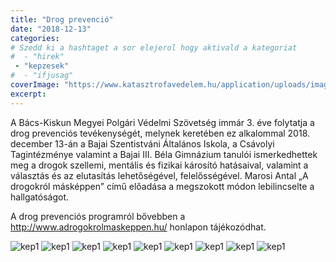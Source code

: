 ```yaml
---
title: "Drog prevenció"
date: "2018-12-13"
categories:
# Szedd ki a hashtaget a sor elejerol hogy aktivald a kategoriat
#  - "hirek"
 - "kepzesek"
#  - "ifjusag"
coverImage: "https://www.katasztrofavedelem.hu/application/uploads/images/header/767934.jpg"
excerpt: 
---
```

A Bács-Kiskun Megyei Polgári Védelmi Szövetség immár 3. éve folytatja a drog prevenciós tevékenységét, melynek keretében ez alkalommal 2018. december 13-án a Bajai Szentistváni Általános Iskola, a Csávolyi Tagintézménye valamint a Bajai III. Béla Gimnázium tanulói ismerkedhettek meg a drogok szellemi, mentális és fizikai károsító hatásaival, valamint a választás és az elutasítás lehetőségével, felelősségével.  Marosi Antal „A drogokról másképpen” című előadása a megszokott módon lebilincselte a hallgatóságot.

A drog prevenciós programról bővebben a http://www.adrogokrolmaskeppen.hu/ honlapon tájékozódhat.

![kep1](/images/405400.jpeg)
![kep1](/images/405401.jpeg)
![kep1](/images/405402.jpeg)
![kep1](/images/405403.jpeg)
![kep1](/images/405404.jpeg)
![kep1](/images/405405.jpeg)
![kep1](/images/405406.jpeg)
![kep1](/images/405407.jpeg)
![kep1](/images/405408.jpeg)
